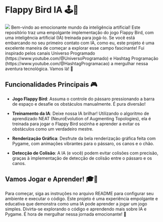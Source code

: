 # Flappy Bird IA 🕹️🤖
<img src="/imgs/gif.gif">
Bem-vindo ao emocionante mundo da inteligência artificial! Este repositório traz uma empolgante implementação do jogo Flappy Bird, com uma inteligência artificial (IA) treinada para jogá-lo. Se você está embarcando no seu primeiro contato com IA, como eu, este projeto é uma excelente maneira de começar a explorar esse campo fascinante! Fui inspirado pelos canais Universo Programado (https://www.youtube.com/@UniversoProgramado) e Hashtag Programação (https://www.youtube.com/@HashtagProgramacao) a mergulhar nessa aventura tecnológica. Vamos lá! 🚀

## Funcionalidades Principais 🎮

- **Jogo Flappy Bird**: Assuma o controle do pássaro pressionando a barra de espaço e desafie os obstáculos manualmente. É pura diversão!

- **Treinamento da IA**: Deixe nossa IA brilhar! Utilizando o algoritmo de aprendizado NEAT (NeuroEvolution of Augmenting Topologies), ela é treinada para jogar o Flappy Bird sozinha e aprender a evitar os obstáculos como um verdadeiro mestre.

- **Renderização Gráfica**: Desfrute da bela renderização gráfica feita com Pygame, com animações vibrantes para o pássaro, os canos e o chão.

- **Detecção de Colisão**: A IA (e você) podem evitar colisões com precisão, graças à implementação de detecção de colisão entre o pássaro e os canos. 

## Vamos Jogar e Aprender! 🎓🎉

Para começar, siga as instruções no arquivo README para configurar seu ambiente e executar o código. Este projeto é uma experiência empolgante e educativa que demonstra como uma IA pode aprender a jogar um jogo simples. Divirta-se explorando o código e aprendendo mais sobre IA e Pygame. É hora de mergulhar nessa jornada emocionante! 🙌
